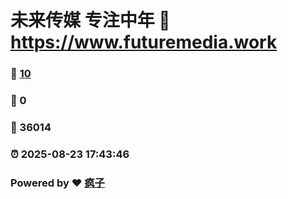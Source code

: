# 未来传媒 专注中年 :link: https://www.futuremedia.work 
### :page_facing_up: [10](https://www.futuremedia.work/tag.html) 
### :speech_balloon: 0 
### :hibiscus: 36014 
### :alarm_clock: 2025-08-23 17:43:46 
### Powered by :heart: [疯子](https://github.com/granthuang999/Gmeek)
